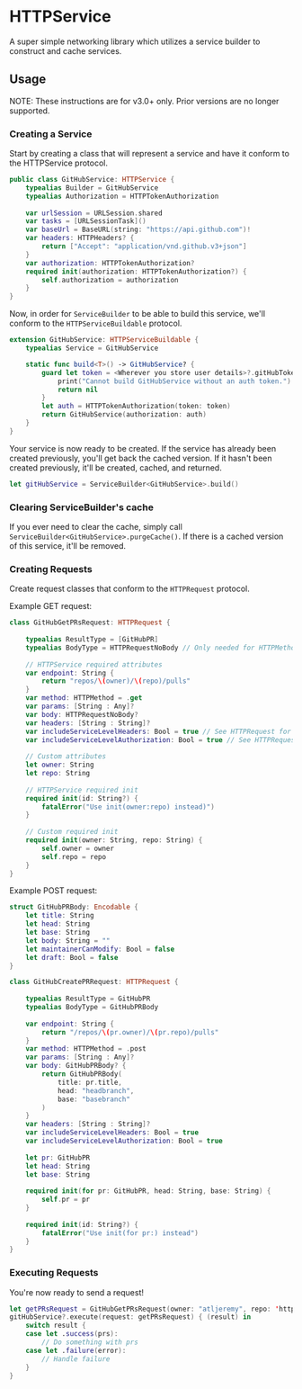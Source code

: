 # HTTPService
A super simple networking library which utilizes a service builder to construct and cache services.

## Usage
NOTE: These instructions are for v3.0+ only. Prior versions are no longer supported.

### Creating a Service

Start by creating a class that will represent a service and have it conform to the HTTPService protocol.
```swift
public class GitHubService: HTTPService {
    typealias Builder = GitHubService
    typealias Authorization = HTTPTokenAuthorization
    
    var urlSession = URLSession.shared
    var tasks = [URLSessionTask]()
    var baseUrl = BaseURL(string: "https://api.github.com")!
    var headers: HTTPHeaders? {
        return ["Accept": "application/vnd.github.v3+json"]
    }
    var authorization: HTTPTokenAuthorization?
    required init(authorization: HTTPTokenAuthorization?) {
        self.authorization = authorization
    }
}
```

Now, in order for `ServiceBuilder` to be able to build this service, we'll conform to the `HTTPServiceBuildable` protocol.
```swift
extension GitHubService: HTTPServiceBuildable {
    typealias Service = GitHubService

    static func build<T>() -> GitHubService? {
        guard let token = <Wherever you store user details>?.gitHubToken else {
            print("Cannot build GitHubService without an auth token.")
            return nil
        }
        let auth = HTTPTokenAuthorization(token: token)
        return GitHubService(authorization: auth)
    }
}
```

Your service is now ready to be created. If the service has already been created previously, you'll get back the cached version. If it hasn't been created previously, it'll be created, cached, and returned.
```swift
let gitHubService = ServiceBuilder<GitHubService>.build()
```

### Clearing ServiceBuilder's cache

If you ever need to clear the cache, simply call `ServiceBuilder<GitHubService>.purgeCache()`. If there is a cached version of this service, it'll be removed.

### Creating Requests

Create request classes that conform to the `HTTPRequest` protocol.

Example GET request:
```swift
class GitHubGetPRsRequest: HTTPRequest {
    
    typealias ResultType = [GitHubPR]
    typealias BodyType = HTTPRequestNoBody // Only needed for HTTPMethod.post, HTTPMethod.put, or HTTPMethod.patch requests
    
    // HTTPService required attributes
    var endpoint: String {
        return "repos/\(owner)/\(repo)/pulls"
    }
    var method: HTTPMethod = .get
    var params: [String : Any]?
    var body: HTTPRequestNoBody?
    var headers: [String : String]?
    var includeServiceLevelHeaders: Bool = true // See HTTPRequest for details on usage
    var includeServiceLevelAuthorization: Bool = true // See HTTPRequest for details on usage
    
    // Custom attributes
    let owner: String
    let repo: String
    
    // HTTPService required init
    required init(id: String?) {
        fatalError("Use init(owner:repo) instead)")
    }
    
    // Custom required init
    required init(owner: String, repo: String) {
        self.owner = owner
        self.repo = repo
    }
}
```

Example POST request:
```swift
struct GitHubPRBody: Encodable {
    let title: String
    let head: String
    let base: String
    let body: String = ""
    let maintainerCanModify: Bool = false
    let draft: Bool = false
}

class GitHubCreatePRRequest: HTTPRequest {
    
    typealias ResultType = GitHubPR
    typealias BodyType = GitHubPRBody
    
    var endpoint: String {
        return "/repos/\(pr.owner)/\(pr.repo)/pulls"
    }
    var method: HTTPMethod = .post
    var params: [String : Any]?
    var body: GitHubPRBody? {
        return GitHubPRBody(
            title: pr.title,
            head: "headbranch",
            base: "basebranch"
        )
    }
    var headers: [String : String]?
    var includeServiceLevelHeaders: Bool = true
    var includeServiceLevelAuthorization: Bool = true
    
    let pr: GitHubPR
    let head: String
    let base: String
    
    required init(for pr: GitHubPR, head: String, base: String) {
        self.pr = pr
    }
    
    required init(id: String?) {
        fatalError("Use init(for pr:) instead")
    }
}
```

### Executing Requests

You're now ready to send a request!
```swift
let getPRsRequest = GitHubGetPRsRequest(owner: "atljeremy", repo: 'httpservice')
gitHubService?.execute(request: getPRsRequest) { (result) in
    switch result {
    case let .success(prs):
        // Do something with prs
    case let .failure(error):
        // Handle failure
    }
}
```
